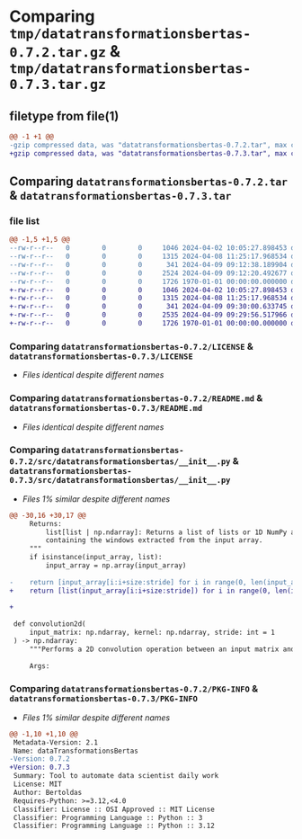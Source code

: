 # Comparing `tmp/datatransformationsbertas-0.7.2.tar.gz` & `tmp/datatransformationsbertas-0.7.3.tar.gz`

## filetype from file(1)

```diff
@@ -1 +1 @@
-gzip compressed data, was "datatransformationsbertas-0.7.2.tar", max compression
+gzip compressed data, was "datatransformationsbertas-0.7.3.tar", max compression
```

## Comparing `datatransformationsbertas-0.7.2.tar` & `datatransformationsbertas-0.7.3.tar`

### file list

```diff
@@ -1,5 +1,5 @@
--rw-r--r--   0        0        0     1046 2024-04-02 10:05:27.898453 datatransformationsbertas-0.7.2/LICENSE
--rw-r--r--   0        0        0     1315 2024-04-08 11:25:17.968534 datatransformationsbertas-0.7.2/README.md
--rw-r--r--   0        0        0      341 2024-04-09 09:12:38.189904 datatransformationsbertas-0.7.2/pyproject.toml
--rw-r--r--   0        0        0     2524 2024-04-09 09:12:20.492677 datatransformationsbertas-0.7.2/src/datatransformationsbertas/__init__.py
--rw-r--r--   0        0        0     1726 1970-01-01 00:00:00.000000 datatransformationsbertas-0.7.2/PKG-INFO
+-rw-r--r--   0        0        0     1046 2024-04-02 10:05:27.898453 datatransformationsbertas-0.7.3/LICENSE
+-rw-r--r--   0        0        0     1315 2024-04-08 11:25:17.968534 datatransformationsbertas-0.7.3/README.md
+-rw-r--r--   0        0        0      341 2024-04-09 09:30:00.633745 datatransformationsbertas-0.7.3/pyproject.toml
+-rw-r--r--   0        0        0     2535 2024-04-09 09:29:56.517966 datatransformationsbertas-0.7.3/src/datatransformationsbertas/__init__.py
+-rw-r--r--   0        0        0     1726 1970-01-01 00:00:00.000000 datatransformationsbertas-0.7.3/PKG-INFO
```

### Comparing `datatransformationsbertas-0.7.2/LICENSE` & `datatransformationsbertas-0.7.3/LICENSE`

 * *Files identical despite different names*

### Comparing `datatransformationsbertas-0.7.2/README.md` & `datatransformationsbertas-0.7.3/README.md`

 * *Files identical despite different names*

### Comparing `datatransformationsbertas-0.7.2/src/datatransformationsbertas/__init__.py` & `datatransformationsbertas-0.7.3/src/datatransformationsbertas/__init__.py`

 * *Files 1% similar despite different names*

```diff
@@ -30,16 +30,17 @@
     Returns:
         list[list | np.ndarray]: Returns a list of lists or 1D NumPy arrays,
         containing the windows extracted from the input array.
     """
     if isinstance(input_array, list):
         input_array = np.array(input_array)
 
-    return [input_array[i:i+size:stride] for i in range(0, len(input_array) - size + 1, shift)]
+    return [list(input_array[i:i+size:stride]) for i in range(0, len(input_array) - size + 1, shift)]
 
+    
 
 def convolution2d(
     input_matrix: np.ndarray, kernel: np.ndarray, stride: int = 1
 ) -> np.ndarray:
     """Performs a 2D convolution operation between an input matrix and a kernel matrix.
 
     Args:
```

### Comparing `datatransformationsbertas-0.7.2/PKG-INFO` & `datatransformationsbertas-0.7.3/PKG-INFO`

 * *Files 1% similar despite different names*

```diff
@@ -1,10 +1,10 @@
 Metadata-Version: 2.1
 Name: dataTransformationsBertas
-Version: 0.7.2
+Version: 0.7.3
 Summary: Tool to automate data scientist daily work
 License: MIT
 Author: Bertoldas
 Requires-Python: >=3.12,<4.0
 Classifier: License :: OSI Approved :: MIT License
 Classifier: Programming Language :: Python :: 3
 Classifier: Programming Language :: Python :: 3.12
```

